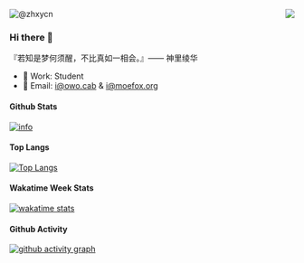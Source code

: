 <p>
  <img src="https://weather-icon.journeyad.repl.co/@xian?v=1" align="right">
  <img src="https://count.getloli.com/get/@zhxycn?theme=moebooru" alt="@zhxycn" />
</p>

### Hi there 👋
『若知是梦何须醒，不比真如一相会。』—— 神里绫华
- 🔭 Work: Student
- 📧 Email: [i@owo.cab](mailto:i@owo.cab) & [i@moefox.org](mailto:i@moefox.org)

#### Github Stats
[![info](https://github-readme-stats.vercel.app/api?username=zhxycn&count_private=true&show_icons=true&line_height=20)](https://github.com/anuraghazra/github-readme-stats)

#### Top Langs
[![Top Langs](https://github-readme-stats.vercel.app/api/top-langs/?username=zhxycn&layout=compact&langs_count=8&card_width=445)](https://github.com/anuraghazra/github-readme-stats)

#### Wakatime Week Stats
[![wakatime stats](https://github-readme-stats.vercel.app/api/wakatime?username=zhxycn)](https://github.com/anuraghazra/github-readme-stats)

#### Github Activity
[![github activity graph](https://activity-graph.herokuapp.com/graph?username=zhxycn&theme=xcode)](https://github.com/ashutosh00710/github-readme-activity-graph)